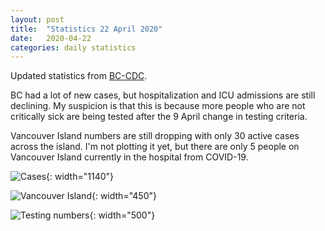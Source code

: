 ```yaml
---
layout: post
title:  "Statistics 22 April 2020"
date:   2020-04-22
categories: daily statistics
---
```


Updated statistics from [BC-CDC](http://www.bccdc.ca/health-info/diseases-conditions/covid-19/case-counts-press-statements).

BC had a lot of new cases, but hospitalization and ICU admissions are still declining.  My suspicion is that this is because more people who are not critically sick are being tested after the 9 April change in testing criteria.  

Vancouver Island numbers are still dropping with only 30 active cases across the island.  I'm not plotting it yet,
but there are only 5 people on Vancouver Island currently in the hospital from COVID-19.  

![Cases](/covid19BCStats/images/2020-04-22-Cases.png){: width="1140"}

![Vancouver Island](/covid19BCStats/images/2020-04-22-VancouverIsland.png){: width="450"}

![Testing numbers](/covid19BCStats/images/2020-04-22-TestingRate.png){: width="500"}
